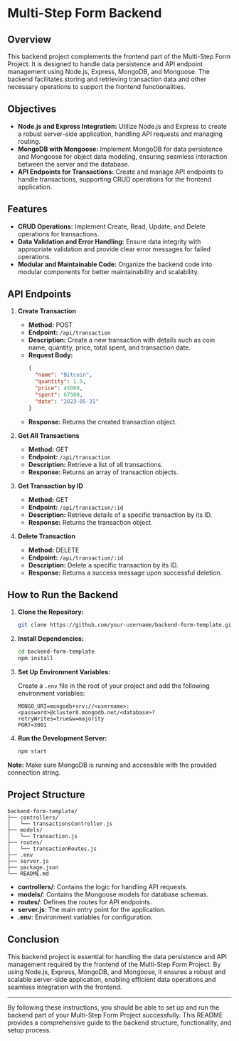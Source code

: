 # Multi-Step Form Backend

## Overview

This backend project complements the frontend part of the Multi-Step Form Project. It is designed to handle data persistence and API endpoint management using Node.js, Express, MongoDB, and Mongoose. The backend facilitates storing and retrieving transaction data and other necessary operations to support the frontend functionalities.

## Objectives

- **Node.js and Express Integration:** Utilize Node.js and Express to create a robust server-side application, handling API requests and managing routing.
- **MongoDB with Mongoose:** Implement MongoDB for data persistence and Mongoose for object data modeling, ensuring seamless interaction between the server and the database.
- **API Endpoints for Transactions:** Create and manage API endpoints to handle transactions, supporting CRUD operations for the frontend application.

## Features

- **CRUD Operations:** Implement Create, Read, Update, and Delete operations for transactions.
- **Data Validation and Error Handling:** Ensure data integrity with appropriate validation and provide clear error messages for failed operations.
- **Modular and Maintainable Code:** Organize the backend code into modular components for better maintainability and scalability.

## API Endpoints

1. **Create Transaction**

   - **Method:** POST
   - **Endpoint:** `/api/transaction`
   - **Description:** Create a new transaction with details such as coin name, quantity, price, total spent, and transaction date.
   - **Request Body:**
     ```json
     {
       "name": "Bitcoin",
       "quantity": 1.5,
       "price": 45000,
       "spent": 67500,
       "date": "2023-05-31"
     }
     ```
   - **Response:** Returns the created transaction object.

2. **Get All Transactions**

   - **Method:** GET
   - **Endpoint:** `/api/transaction`
   - **Description:** Retrieve a list of all transactions.
   - **Response:** Returns an array of transaction objects.

3. **Get Transaction by ID**

   - **Method:** GET
   - **Endpoint:** `/api/transaction/:id`
   - **Description:** Retrieve details of a specific transaction by its ID.
   - **Response:** Returns the transaction object.

4. **Delete Transaction**

   - **Method:** DELETE
   - **Endpoint:** `/api/transaction/:id`
   - **Description:** Delete a specific transaction by its ID.
   - **Response:** Returns a success message upon successful deletion.

## How to Run the Backend

1. **Clone the Repository:**

   ```bash
   git clone https://github.com/your-username/backend-form-template.git
   ```

2. **Install Dependencies:**

   ```bash
   cd backend-form-template
   npm install
   ```

3. **Set Up Environment Variables:**
   
   Create a `.env` file in the root of your project and add the following environment variables:
   ```
   MONGO_URI=mongodb+srv://<username>:<password>@cluster0.mongodb.net/<database>?retryWrites=true&w=majority
   PORT=3001
   ```

4. **Run the Development Server:**

   ```bash
   npm start
   ```

**Note:** Make sure MongoDB is running and accessible with the provided connection string.

## Project Structure

```
backend-form-template/
├── controllers/
│   └── transactionsController.js
├── models/
│   └── Transaction.js
├── routes/
│   └── transactionRoutes.js
├── .env
├── server.js
├── package.json
└── README.md
```

- **controllers/**: Contains the logic for handling API requests.
- **models/**: Contains the Mongoose models for database schemas.
- **routes/**: Defines the routes for API endpoints.
- **server.js**: The main entry point for the application.
- **.env**: Environment variables for configuration.

## Conclusion

This backend project is essential for handling the data persistence and API management required by the frontend of the Multi-Step Form Project. By using Node.js, Express, MongoDB, and Mongoose, it ensures a robust and scalable server-side application, enabling efficient data operations and seamless integration with the frontend.

---

By following these instructions, you should be able to set up and run the backend part of your Multi-Step Form Project successfully. This README provides a comprehensive guide to the backend structure, functionality, and setup process.





